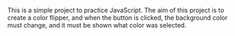 This is a simple project to practice JavaScript. The aim of this project is to create a color flipper, and when the button is clicked, the background color must change, and it must be shown what color was selected.

